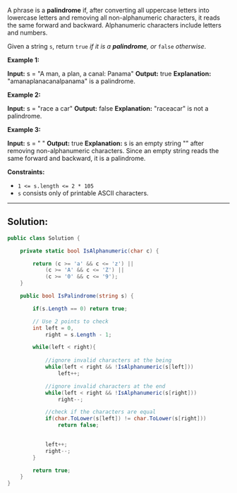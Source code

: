 A phrase is a **palindrome** if, after converting all uppercase letters into lowercase letters and removing all non-alphanumeric characters, it reads the same forward and backward. Alphanumeric characters include letters and numbers.

Given a string `s`, return `true` _if it is a **palindrome**, or_ `false` _otherwise_.

**Example 1:**

**Input:** s = "A man, a plan, a canal: Panama"
**Output:** true
**Explanation:** "amanaplanacanalpanama" is a palindrome.

**Example 2:**

**Input:** s = "race a car"
**Output:** false
**Explanation:** "raceacar" is not a palindrome.

**Example 3:**

**Input:** s = " "
**Output:** true
**Explanation:** s is an empty string "" after removing non-alphanumeric characters.
Since an empty string reads the same forward and backward, it is a palindrome.

**Constraints:**

- `1 <= s.length <= 2 * 105`
- `s` consists only of printable ASCII characters.

---
## **Solution:**

```csharp
public class Solution {

    private static bool IsAlphanumeric(char c) {

        return (c >= 'a' && c <= 'z') ||
            (c >= 'A' && c <= 'Z') ||
            (c >= '0' && c <= '9');
    }

    public bool IsPalindrome(string s) {

        if(s.Length == 0) return true;

        // Use 2 points to check
        int left = 0,
            right = s.Length - 1;

        while(left < right){
            
            //ignore invalid characters at the being
            while(left < right && !IsAlphanumeric(s[left])) 
	            left++;

            //ignore invalid characters at the end
            while(left < right && !IsAlphanumeric(s[right])) 
	            right--;

            //check if the characters are equal
            if(char.ToLower(s[left]) != char.ToLower(s[right]))
                return false;

  
            left++;
            right--;
        }

        return true;
    }
}
```